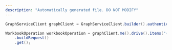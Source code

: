 ```yaml
---
description: "Automatically generated file. DO NOT MODIFY"
---
```

<!-- markdownlint-disable MD041 -->

```java
GraphServiceClient graphClient = GraphServiceClient.builder().authenticationProvider( authProvider ).buildClient();

WorkbookOperation workbookOperation = graphClient.me().drive().items("{drive-item-id}").workbook().operations("{operation-id}")
    .buildRequest()
    .get();
```
